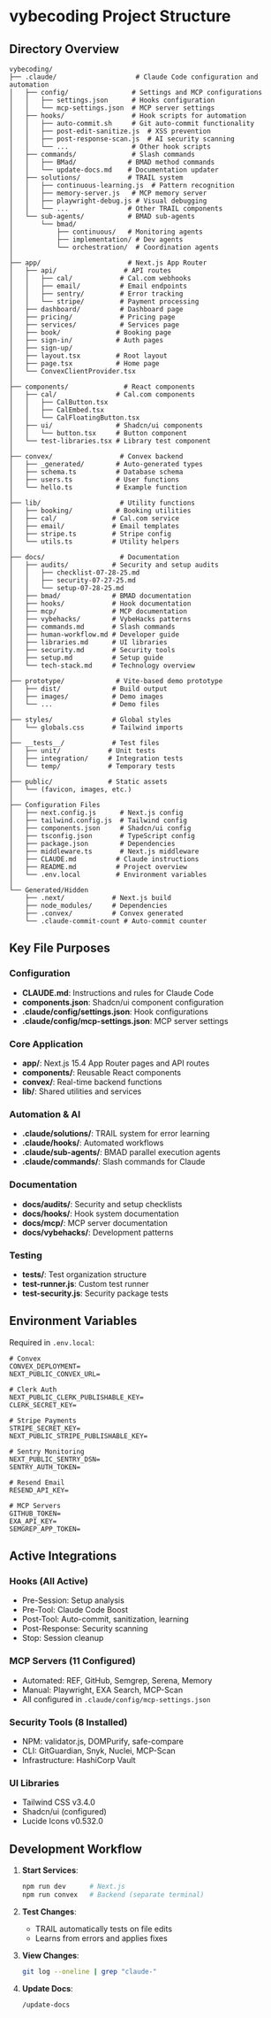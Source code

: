 # vybecoding Project Structure

## Directory Overview

```
vybecoding/
├── .claude/                    # Claude Code configuration and automation
│   ├── config/                # Settings and MCP configurations
│   │   ├── settings.json      # Hooks configuration
│   │   └── mcp-settings.json  # MCP server settings
│   ├── hooks/                 # Hook scripts for automation
│   │   ├── auto-commit.sh     # Git auto-commit functionality
│   │   ├── post-edit-sanitize.js  # XSS prevention
│   │   ├── post-response-scan.js  # AI security scanning
│   │   └── ...                # Other hook scripts
│   ├── commands/              # Slash commands
│   │   ├── BMad/             # BMAD method commands
│   │   └── update-docs.md    # Documentation updater
│   ├── solutions/            # TRAIL system
│   │   ├── continuous-learning.js  # Pattern recognition
│   │   ├── memory-server.js   # MCP memory server
│   │   ├── playwright-debug.js # Visual debugging
│   │   └── ...               # Other TRAIL components
│   └── sub-agents/           # BMAD sub-agents
│       └── bmad/
│           ├── continuous/   # Monitoring agents
│           ├── implementation/ # Dev agents
│           └── orchestration/  # Coordination agents
│
├── app/                      # Next.js App Router
│   ├── api/                 # API routes
│   │   ├── cal/            # Cal.com webhooks
│   │   ├── email/          # Email endpoints
│   │   ├── sentry/         # Error tracking
│   │   └── stripe/         # Payment processing
│   ├── dashboard/          # Dashboard page
│   ├── pricing/            # Pricing page
│   ├── services/           # Services page
│   ├── book/              # Booking page
│   ├── sign-in/           # Auth pages
│   ├── sign-up/
│   ├── layout.tsx         # Root layout
│   ├── page.tsx           # Home page
│   └── ConvexClientProvider.tsx
│
├── components/              # React components
│   ├── cal/               # Cal.com components
│   │   ├── CalButton.tsx
│   │   ├── CalEmbed.tsx
│   │   └── CalFloatingButton.tsx
│   ├── ui/                # Shadcn/ui components
│   │   └── button.tsx     # Button component
│   └── test-libraries.tsx # Library test component
│
├── convex/                 # Convex backend
│   ├── _generated/        # Auto-generated types
│   ├── schema.ts          # Database schema
│   ├── users.ts           # User functions
│   └── hello.ts           # Example function
│
├── lib/                    # Utility functions
│   ├── booking/           # Booking utilities
│   ├── cal/              # Cal.com service
│   ├── email/            # Email templates
│   ├── stripe.ts         # Stripe config
│   └── utils.ts          # Utility helpers
│
├── docs/                   # Documentation
│   ├── audits/           # Security and setup audits
│   │   ├── checklist-07-28-25.md
│   │   ├── security-07-27-25.md
│   │   └── setup-07-28-25.md
│   ├── bmad/             # BMAD documentation
│   ├── hooks/            # Hook documentation
│   ├── mcp/              # MCP documentation
│   ├── vybehacks/        # VybeHacks patterns
│   ├── commands.md       # Slash commands
│   ├── human-workflow.md # Developer guide
│   ├── libraries.md      # UI libraries
│   ├── security.md       # Security tools
│   ├── setup.md          # Setup guide
│   └── tech-stack.md     # Technology overview
│
├── prototype/             # Vite-based demo prototype
│   ├── dist/             # Build output
│   ├── images/           # Demo images
│   └── ...               # Demo files
│
├── styles/               # Global styles
│   └── globals.css       # Tailwind imports
│
├── __tests__/            # Test files
│   ├── unit/            # Unit tests
│   ├── integration/     # Integration tests
│   └── temp/            # Temporary tests
│
├── public/              # Static assets
│   └── (favicon, images, etc.)
│
├── Configuration Files
│   ├── next.config.js      # Next.js config
│   ├── tailwind.config.js  # Tailwind config
│   ├── components.json     # Shadcn/ui config
│   ├── tsconfig.json       # TypeScript config
│   ├── package.json        # Dependencies
│   ├── middleware.ts       # Next.js middleware
│   ├── CLAUDE.md          # Claude instructions
│   ├── README.md          # Project overview
│   └── .env.local         # Environment variables
│
└── Generated/Hidden
    ├── .next/            # Next.js build
    ├── node_modules/     # Dependencies
    ├── .convex/          # Convex generated
    └── .claude-commit-count # Auto-commit counter
```

## Key File Purposes

### Configuration
- **CLAUDE.md**: Instructions and rules for Claude Code
- **components.json**: Shadcn/ui component configuration
- **.claude/config/settings.json**: Hook configurations
- **.claude/config/mcp-settings.json**: MCP server settings

### Core Application
- **app/**: Next.js 15.4 App Router pages and API routes
- **components/**: Reusable React components
- **convex/**: Real-time backend functions
- **lib/**: Shared utilities and services

### Automation & AI
- **.claude/solutions/**: TRAIL system for error learning
- **.claude/hooks/**: Automated workflows
- **.claude/sub-agents/**: BMAD parallel execution agents
- **.claude/commands/**: Slash commands for Claude

### Documentation
- **docs/audits/**: Security and setup checklists
- **docs/hooks/**: Hook system documentation
- **docs/mcp/**: MCP server documentation
- **docs/vybehacks/**: Development patterns

### Testing
- **__tests__/**: Test organization structure
- **test-runner.js**: Custom test runner
- **test-security.js**: Security package tests

## Environment Variables

Required in `.env.local`:
```
# Convex
CONVEX_DEPLOYMENT=
NEXT_PUBLIC_CONVEX_URL=

# Clerk Auth
NEXT_PUBLIC_CLERK_PUBLISHABLE_KEY=
CLERK_SECRET_KEY=

# Stripe Payments
STRIPE_SECRET_KEY=
NEXT_PUBLIC_STRIPE_PUBLISHABLE_KEY=

# Sentry Monitoring
NEXT_PUBLIC_SENTRY_DSN=
SENTRY_AUTH_TOKEN=

# Resend Email
RESEND_API_KEY=

# MCP Servers
GITHUB_TOKEN=
EXA_API_KEY=
SEMGREP_APP_TOKEN=
```

## Active Integrations

### Hooks (All Active)
- Pre-Session: Setup analysis
- Pre-Tool: Claude Code Boost
- Post-Tool: Auto-commit, sanitization, learning
- Post-Response: Security scanning
- Stop: Session cleanup

### MCP Servers (11 Configured)
- Automated: REF, GitHub, Semgrep, Serena, Memory
- Manual: Playwright, EXA Search, MCP-Scan
- All configured in `.claude/config/mcp-settings.json`

### Security Tools (8 Installed)
- NPM: validator.js, DOMPurify, safe-compare
- CLI: GitGuardian, Snyk, Nuclei, MCP-Scan
- Infrastructure: HashiCorp Vault

### UI Libraries
- Tailwind CSS v3.4.0
- Shadcn/ui (configured)
- Lucide Icons v0.532.0

## Development Workflow

1. **Start Services**:
   ```bash
   npm run dev      # Next.js
   npm run convex   # Backend (separate terminal)
   ```

2. **Test Changes**:
   - TRAIL automatically tests on file edits
   - Learns from errors and applies fixes

3. **View Changes**:
   ```bash
   git log --oneline | grep "claude-"
   ```

4. **Update Docs**:
   ```
   /update-docs
   ```